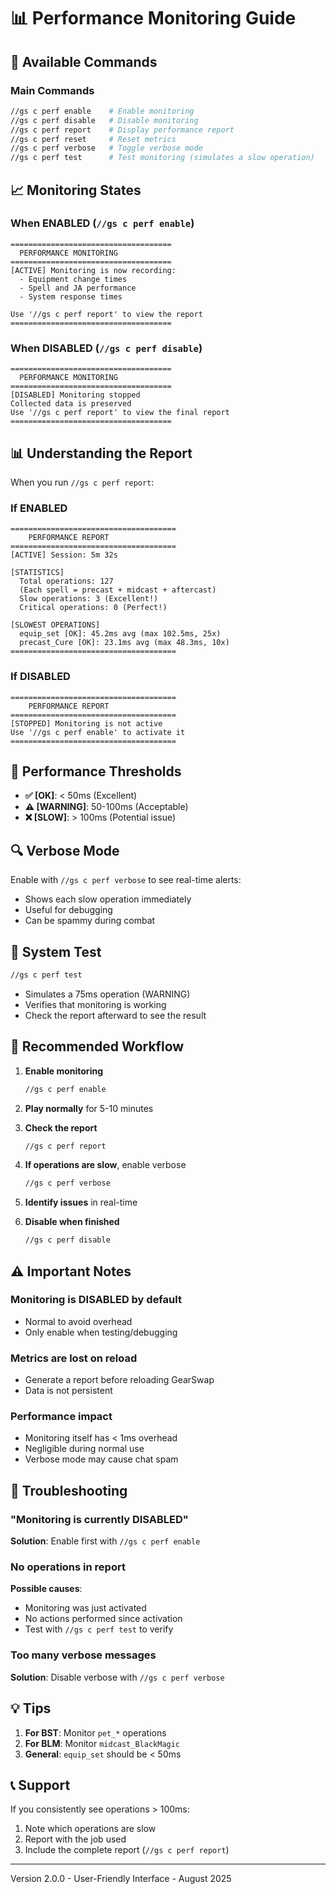 # 📊 Performance Monitoring Guide

## 🚀 Available Commands

### Main Commands

```bash
//gs c perf enable    # Enable monitoring
//gs c perf disable   # Disable monitoring
//gs c perf report    # Display performance report
//gs c perf reset     # Reset metrics
//gs c perf verbose   # Toggle verbose mode
//gs c perf test      # Test monitoring (simulates a slow operation)
```

## 📈 Monitoring States

### When ENABLED (`//gs c perf enable`)

```text
====================================
  PERFORMANCE MONITORING
====================================
[ACTIVE] Monitoring is now recording:
  - Equipment change times
  - Spell and JA performance
  - System response times

Use '//gs c perf report' to view the report
====================================
```

### When DISABLED (`//gs c perf disable`)

```text
====================================
  PERFORMANCE MONITORING
====================================
[DISABLED] Monitoring stopped
Collected data is preserved
Use '//gs c perf report' to view the final report
====================================
```

## 📊 Understanding the Report

When you run `//gs c perf report`:

### If ENABLED

```text
=====================================
    PERFORMANCE REPORT
=====================================
[ACTIVE] Session: 5m 32s

[STATISTICS]
  Total operations: 127
  (Each spell = precast + midcast + aftercast)
  Slow operations: 3 (Excellent!)
  Critical operations: 0 (Perfect!)

[SLOWEST OPERATIONS]
  equip_set [OK]: 45.2ms avg (max 102.5ms, 25x)
  precast_Cure [OK]: 23.1ms avg (max 48.3ms, 10x)
=====================================
```

### If DISABLED

```text
=====================================
    PERFORMANCE REPORT
=====================================
[STOPPED] Monitoring is not active
Use '//gs c perf enable' to activate it
=====================================
```

## 🎯 Performance Thresholds

- **✅ [OK]**: < 50ms (Excellent)
- **⚠️ [WARNING]**: 50-100ms (Acceptable)
- **❌ [SLOW]**: > 100ms (Potential issue)

## 🔍 Verbose Mode

Enable with `//gs c perf verbose` to see real-time alerts:

- Shows each slow operation immediately
- Useful for debugging
- Can be spammy during combat

## 🧪 System Test

```bash
//gs c perf test
```

- Simulates a 75ms operation (WARNING)
- Verifies that monitoring is working
- Check the report afterward to see the result

## 📝 Recommended Workflow

1. **Enable monitoring**

   ```bash
   //gs c perf enable
   ```

2. **Play normally** for 5-10 minutes

3. **Check the report**

   ```bash
   //gs c perf report
   ```

4. **If operations are slow**, enable verbose

   ```bash
   //gs c perf verbose
   ```

5. **Identify issues** in real-time

6. **Disable when finished**

   ```bash
   //gs c perf disable
   ```

## ⚠️ Important Notes

### Monitoring is DISABLED by default

- Normal to avoid overhead
- Only enable when testing/debugging

### Metrics are lost on reload

- Generate a report before reloading GearSwap
- Data is not persistent

### Performance impact

- Monitoring itself has < 1ms overhead
- Negligible during normal use
- Verbose mode may cause chat spam

## 🐛 Troubleshooting

### "Monitoring is currently DISABLED"

**Solution**: Enable first with `//gs c perf enable`

### No operations in report

**Possible causes**:

- Monitoring was just activated
- No actions performed since activation
- Test with `//gs c perf test` to verify

### Too many verbose messages

**Solution**: Disable verbose with `//gs c perf verbose`

## 💡 Tips

1. **For BST**: Monitor `pet_*` operations
2. **For BLM**: Monitor `midcast_BlackMagic`
3. **General**: `equip_set` should be < 50ms

## 📞 Support

If you consistently see operations > 100ms:

1. Note which operations are slow
2. Report with the job used
3. Include the complete report (`//gs c perf report`)

---

Version 2.0.0 - User-Friendly Interface - August 2025
